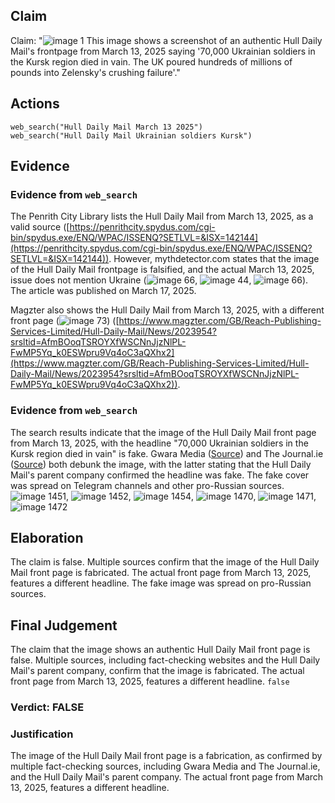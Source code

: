 ## Claim
Claim: "![image 1](media/0.jpg) This image shows a screenshot of an authentic Hull Daily Mail's frontpage from March 13, 2025 saying '70,000 Ukrainian soldiers in the Kursk region died in vain. The UK poured hundreds of millions of pounds into Zelensky's crushing failure'."

## Actions
```
web_search("Hull Daily Mail March 13 2025")
web_search("Hull Daily Mail Ukrainian soldiers Kursk")
```

## Evidence
### Evidence from `web_search`
The Penrith City Library lists the Hull Daily Mail from March 13, 2025, as a valid source ([https://penrithcity.spydus.com/cgi-bin/spydus.exe/ENQ/WPAC/ISSENQ?SETLVL=&ISX=142144](https://penrithcity.spydus.com/cgi-bin/spydus.exe/ENQ/WPAC/ISSENQ?SETLVL=&ISX=142144)). However, mythdetector.com states that the image of the Hull Daily Mail frontpage is falsified, and the actual March 13, 2025, issue does not mention Ukraine (![image 66](media/2025-08-06_17-26-1754501162-718406.jpg), ![image 44](media/2025-08-06_17-25-1754501124-685634.jpg), ![image 66](media/2025-08-06_17-26-1754501162-718406.jpg)). The article was published on March 17, 2025.

Magzter also shows the Hull Daily Mail from March 13, 2025, with a different front page (![image 73](media/2025-08-06_17-26-1754501202-576951.jpg)) ([https://www.magzter.com/GB/Reach-Publishing-Services-Limited/Hull-Daily-Mail/News/2023954?srsltid=AfmBOoqTSROYXfWSCNnJjzNlPL-FwMP5Yq_k0ESWpru9Vq4oC3aQXhx2](https://www.magzter.com/GB/Reach-Publishing-Services-Limited/Hull-Daily-Mail/News/2023954?srsltid=AfmBOoqTSROYXfWSCNnJjzNlPL-FwMP5Yq_k0ESWpru9Vq4oC3aQXhx2)).


### Evidence from `web_search`
The search results indicate that the image of the Hull Daily Mail front page from March 13, 2025, with the headline "70,000 Ukrainian soldiers in the Kursk region died in vain" is fake. Gwara Media ([Source](https://gwaramedia.com/en/debunking-russian-fakes-hull-daily-mail-didnt-write-about-70000-ukrainian-soldiers-killed-in-russias-kursk-oblast/)) and The Journal.ie ([Source](https://www.thejournal.ie/ukraine-hull-daily-mail-debunk-6657051-Mar2025/)) both debunk the image, with the latter stating that the Hull Daily Mail's parent company confirmed the headline was fake. The fake cover was spread on Telegram channels and other pro-Russian sources. ![image 1451](media/2025-08-07_13-39-1754573946-256635.jpg), ![image 1452](media/2025-08-07_13-39-1754573949-807201.jpg), ![image 1454](media/2025-08-07_13-39-1754573951-547510.jpg), ![image 1470](media/2025-08-07_13-41-1754574071-817295.jpg), ![image 1471](media/2025-08-07_13-41-1754574072-732356.jpg), ![image 1472](media/2025-08-07_13-41-1754574075-181803.jpg)


## Elaboration
The claim is false. Multiple sources confirm that the image of the Hull Daily Mail front page is fabricated. The actual front page from March 13, 2025, features a different headline. The fake image was spread on pro-Russian sources.


## Final Judgement
The claim that the image shows an authentic Hull Daily Mail front page is false. Multiple sources, including fact-checking websites and the Hull Daily Mail's parent company, confirm that the image is fabricated. The actual front page from March 13, 2025, features a different headline. `false`

### Verdict: FALSE

### Justification
The image of the Hull Daily Mail front page is a fabrication, as confirmed by multiple fact-checking sources, including Gwara Media and The Journal.ie, and the Hull Daily Mail's parent company. The actual front page from March 13, 2025, features a different headline.
